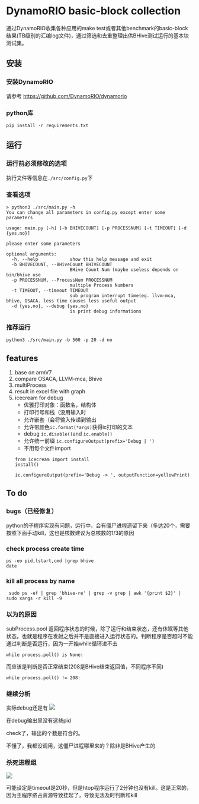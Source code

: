 # DynamoRIO basic-block collection

通过DynamoRIO收集各种应用的make test或者其他benchmark的basic-block结果(TB级别的汇编log文件)，通过筛选和去重整理出供BHive测试运行的基本块测试集。

## 安装
### 安装DynamoRIO

请参考 https://github.com/DynamoRIO/dynamorio
### python库
```
pip install -r requirements.txt
```

## 运行
### 运行前必须修改的选项
执行文件等信息在`./src/config.py`下

### 查看选项
```
> python3 ./src/main.py -h
You can change all parameters in config.py except enter some parameters

usage: main.py [-h] [-b BHIVECOUNT] [-p PROCESSNUM] [-t TIMEOUT] [-d {yes,no}]

please enter some parameters

optional arguments:
  -h, --help            show this help message and exit
  -b BHIVECOUNT, --BHiveCount BHIVECOUNT
                        BHive Count Num (maybe useless depends on bin/bhive use
  -p PROCESSNUM, --ProcessNum PROCESSNUM
                        multiple Process Numbers
  -t TIMEOUT, --timeout TIMEOUT
                        sub program interrupt time(eg. llvm-mca, bhive, OSACA. less time causes less useful output
  -d {yes,no}, --debug {yes,no}
                        is print debug informations
```
### 推荐运行
```
python3 ./src/main.py -b 500 -p 20 -d no
```
## features

1. base on armV7
2. compare OSACA, LLVM-mca, Bhive
3. multiProcess
4. result in excel file with graph
5. icecream for debug
	* 优雅打印对象：函数名，结构体
	* 打印行号和栈（没用输入时
	* 允许嵌套（会将输入传递到输出
	* 允许带颜色`ic.format(*args)`获得ic打印的文本
	* debug `ic.disable()`and `ic.enable()`
	* 允许统一前缀 `ic.configureOutput(prefix='Debug | ')`
	* 不用每个文件import
	```
	from icecream import install
	install()

	ic.configureOutput(prefix='Debug -> ', outputFunction=yellowPrint)
	```
## To do
### bugs（已经修复）

python的子程序实现有问题，运行中，会有僵尸进程遗留下来（多达20个，需要按照下面手动kill，这也是核数建议为总核数的1/3的原因

### check process create time
```
ps -eo pid,lstart,cmd |grep bhive
date
```
### kill all process by name
```
 sudo ps -ef | grep 'bhive-re' | grep -v grep | awk '{print $2}' | sudo xargs -r kill -9
```

### 以为的原因

subProcess.pool 返回程序状态的时候，除了运行和结束状态，还有休眠等其他状态。也就是程序在发射之后并不是直接进入运行状态的。判断程序是否超时不能通过判断是否运行，因为一开始while循环进不去
```
while process.poll() is None:
```
而应该是判断是否正常结束(208是BHive结束返回值，不同程序不同)
```
while process.poll() != 208:
```
### 继续分析
实际debug还是有
![](https://shaojiemike.oss-cn-hangzhou.aliyuncs.com/img/20220625173740.png)

在debug输出里没有这些pid

check了，输出的个数是符合的。

不懂了，我都没调用，这僵尸进程哪里来的？除非是BHive产生的

### 杀死进程组

![](https://shaojiemike.oss-cn-hangzhou.aliyuncs.com/img/20220625185611.png)

可能设定是timeout是20秒，但是htop程序运行了2分钟也没有kill。这是正常的，因为主程序挤占资源导致挂起了，导致无法及时判断和kill